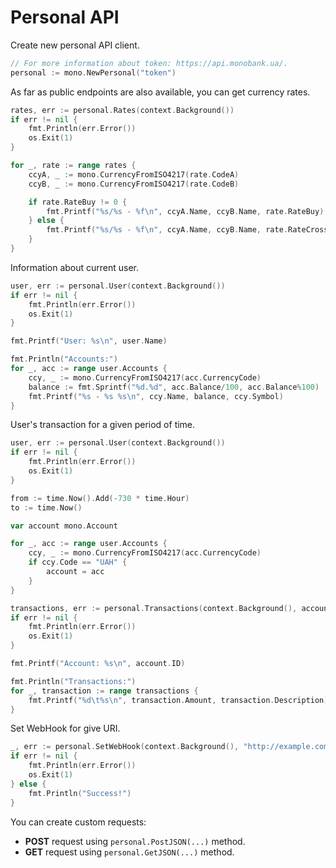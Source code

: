 # Personal API

Create new personal API client.

```go
// For more information about token: https://api.monobank.ua/.
personal := mono.NewPersonal("token")
```

As far as public endpoints are also available, you can get currency rates.

```go
rates, err := personal.Rates(context.Background())
if err != nil {
    fmt.Println(err.Error())
    os.Exit(1)
}

for _, rate := range rates {
    ccyA, _ := mono.CurrencyFromISO4217(rate.CodeA)
    ccyB, _ := mono.CurrencyFromISO4217(rate.CodeB)

    if rate.RateBuy != 0 {
        fmt.Printf("%s/%s - %f\n", ccyA.Name, ccyB.Name, rate.RateBuy)
    } else {
        fmt.Printf("%s/%s - %f\n", ccyA.Name, ccyB.Name, rate.RateCross)
    }
}
```

Information about current user.

```go
user, err := personal.User(context.Background())
if err != nil {
    fmt.Println(err.Error())
    os.Exit(1)
}

fmt.Printf("User: %s\n", user.Name)

fmt.Println("Accounts:")
for _, acc := range user.Accounts {
    ccy, _ := mono.CurrencyFromISO4217(acc.CurrencyCode)
    balance := fmt.Sprintf("%d.%d", acc.Balance/100, acc.Balance%100)
    fmt.Printf("%s - %s %s\n", ccy.Name, balance, ccy.Symbol)
}
```

User's transaction for a given period of time.

```go
user, err := personal.User(context.Background())
if err != nil {
    fmt.Println(err.Error())
    os.Exit(1)
}

from := time.Now().Add(-730 * time.Hour)
to := time.Now()

var account mono.Account

for _, acc := range user.Accounts {
    ccy, _ := mono.CurrencyFromISO4217(acc.CurrencyCode)
    if ccy.Code == "UAH" {
        account = acc
    }
}

transactions, err := personal.Transactions(context.Background(), account.ID, from, to)
if err != nil {
    fmt.Println(err.Error())
    os.Exit(1)
}

fmt.Printf("Account: %s\n", account.ID)

fmt.Println("Transactions:")
for _, transaction := range transactions {
    fmt.Printf("%d\t%s\n", transaction.Amount, transaction.Description)
}
```

Set WebHook for give URI.

```go
_, err := personal.SetWebHook(context.Background(), "http://example.com")
if err != nil {
    fmt.Println(err.Error())
    os.Exit(1)
} else {
    fmt.Println("Success!")
}
```

You can create custom requests:

* **POST** request using `personal.PostJSON(...)` method.
* **GET** request using `personal.GetJSON(...)` method.
